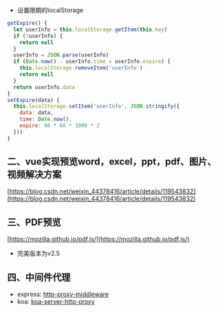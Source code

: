 * 设置限期的localStorage
```js
getExpire() {
  let userInfo = this.localStorage.getItem(this.key)
  if (!userInfo) {
    return null
  }
  userInfo = JSON.parse(userInfo)
  if (Date.now() - userInfo.time > userInfo.expire) {
    this.localStorage.removeItem('userInfo')
    return null
  }
  return userInfo.data
}
setExpire(data) {
  this.localStorage.setItem('userInfo', JSON.stringify({
    data: data,
    time: Date.now(),
    expire: 60 * 60 * 1000 * 2
  }))
}
```

## 二、vue实现预览word，excel，ppt，pdf、图片、视频解决方案

[https://blog.csdn.net/weixin_44378416/article/details/119543832](https://blog.csdn.net/weixin_44378416/article/details/119543832)

## 三、PDF预览
[https://mozilla.github.io/pdf.js/](https://mozilla.github.io/pdf.js/)

- 完美版本为v2.5

## 四、中间件代理
- express: [http-proxy-middleware](https://www.npmjs.com/package/http-proxy-middleware)
- koa: [koa-server-http-proxy](https://www.npmjs.com/package/koa-server-http-proxy)